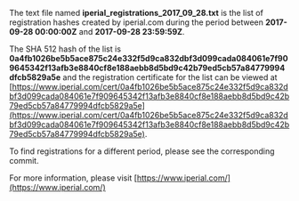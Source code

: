 The text file named **iperial_registrations_2017_09_28.txt** is the list of registration hashes created by iperial.com during the period between **2017-09-28 00:00:00Z** and **2017-09-28 23:59:59Z**.

The SHA 512 hash of the list is **0a4fb1026be5b5ace875c24e332f5d9ca832dbf3d099cada084061e7f909645342f13afb3e8840cf8e188aebb8d5bd9c42b79ed5cb57a84779994dfcb5829a5e** and the registration certificate for the list can be viewed at [https://www.iperial.com/cert/0a4fb1026be5b5ace875c24e332f5d9ca832dbf3d099cada084061e7f909645342f13afb3e8840cf8e188aebb8d5bd9c42b79ed5cb57a84779994dfcb5829a5e](https://www.iperial.com/cert/0a4fb1026be5b5ace875c24e332f5d9ca832dbf3d099cada084061e7f909645342f13afb3e8840cf8e188aebb8d5bd9c42b79ed5cb57a84779994dfcb5829a5e).

To find registrations for a different period, please see the corresponding commit.

For more information, please visit [https://www.iperial.com/](https://www.iperial.com/)
